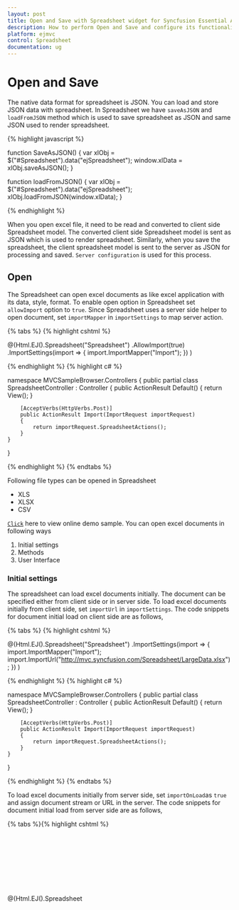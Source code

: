 ```yaml
---
layout: post
title: Open and Save with Spreadsheet widget for Syncfusion Essential ASP.NET MVC
description: How to perform Open and Save and configure its functionalities like server mapper, import URL etc.
platform: ejmvc
control: Spreadsheet
documentation: ug
--- 
```


# Open and Save
The native data format for spreadsheet is JSON. You can load and store JSON data with spreadsheet. In Spreadsheet we have `saveAsJSON` and `loadFromJSON` method which is used to save spreadsheet as JSON and same JSON used to render spreadsheet.

{% highlight javascript %}

function SaveAsJSON() {
    var xlObj = $("#Spreadsheet").data("ejSpreadsheet");
    window.xlData = xlObj.saveAsJSON();
}

function loadFromJSON() {
    var xlObj = $("#Spreadsheet").data("ejSpreadsheet");
    xlObj.loadFromJSON(window.xlData);
}
    
{% endhighlight %}

When you open excel file, it need to be read and converted to client side Spreadsheet model. The converted client side Spreadsheet model is sent as JSON which is used to render spreadsheet. Similarly, when you save the spreadsheet, the client spreadsheet model is sent to the server as JSON for processing and saved. `Server configuration` is used for this process. 

## Open 
The Spreadsheet can open excel documents as like excel application with its data, style, format. To enable open option in Spreadsheet set `allowImport` option to `true`. Since Spreadsheet uses a server side helper to open document, set `importMapper` in `importSettings` to map server action.

{% tabs %}
{% highlight cshtml %}

@(Html.EJ().Spreadsheet<object>("Spreadsheet")
    .AllowImport(true)
    .ImportSettings(import =>
    {
        import.ImportMapper("Import");
    })
)
    
{% endhighlight %}
{% highlight c# %}

namespace MVCSampleBrowser.Controllers
{
    public partial class SpreadsheetController : Controller
    {
        public ActionResult Default()
        {
            return View();
        }

        [AcceptVerbs(HttpVerbs.Post)]
        public ActionResult Import(ImportRequest importRequest)
        {
            return importRequest.SpreadsheetActions();
        }
    }
}
    
{% endhighlight %}
{% endtabs %}

Following file types can be opened in Spreadsheet

* XLS
* XLSX
* CSV

[`Click`](http://mvc.syncfusion.com/demos/web/spreadsheet/importexport# "Click") here to view online demo sample. You can open excel documents in following ways

1. Initial settings
2. Methods
3. User Interface

### Initial settings
The spreadsheet can load excel documents initially. The document can be specified either from client side or in server side. To load excel documents initially from client side, set `importUrl` in `importSettings`. The code snippets for document initial load on client side are as follows,

{% tabs %}
{% highlight cshtml %}

@(Html.EJ().Spreadsheet<object>("Spreadsheet")
    .ImportSettings(import =>
    {
        import.ImportMapper("Import");
        import.ImportUrl("http://mvc.syncfusion.com/Spreadsheet/LargeData.xlsx");
    })
)
    
{% endhighlight %}
{% highlight c# %}

namespace MVCSampleBrowser.Controllers
{
    public partial class SpreadsheetController : Controller
    {
        public ActionResult Default()
        {
            return View();
        }

        [AcceptVerbs(HttpVerbs.Post)]
        public ActionResult Import(ImportRequest importRequest)
        {
            return importRequest.SpreadsheetActions();
        }
    }
}
    
{% endhighlight %}
{% endtabs %}

To load excel documents initially from server side, set `importOnLoad`as `true` and assign document stream or URL in the server. The code snippets for document initial load from server side are as follows,

{% tabs %}{% highlight cshtml %}

@(Html.EJ().Spreadsheet<object>("Spreadsheet")
    .ImportSettings(import =>
    {
        import.ImportOnLoad(true);
        import.ImportMapper("Import");
    })
)

{% endhighlight %}
{% highlight c# %}

namespace MVCSampleBrowser.Controllers
{
    public partial class SpreadsheetController : Controller
    {
        public ActionResult Default()
        {
            return View();
        }

        [AcceptVerbs(HttpVerbs.Post)]
        public ActionResult Import(ImportRequest importRequest)
        {
            importRequest.Url = "http://mvc.syncfusion.com/Spreadsheet/LargeData.xlsx";
            return importRequest.SpreadsheetActions();
        }
    }
}
    
{% endhighlight %}
{% endtabs %}

![](Open-and-Save_images/Open-and-Save_img1.jpeg)

### Methods
To open an excel document, `import` method should be called with import options as a parameter. The spreadsheet can open excel document as a stream or file URL.
 
#### Stream
Spreadsheet can open excel document as a stream and the document stream was either from the client side or it can be specified in server side. The code snippets to open excel document as a stream from client side are as follows,

{% highlight javascript %}

function fileOpen(args) {
    var xlObj = $("#Spreadsheet").data("ejSpreadsheet"),
    stream = args.files[0]; // file stream from ejUploadbox
    xlObj["import"]({ file: stream });
}
    
{% endhighlight %}

The Code snippets to specify excel document as stream in server side are as follows,

{% highlight c# %}

namespace MVCSampleBrowser.Controllers
{
    public partial class SpreadsheetController : Controller
    {
        public ActionResult Default()
        {
            var DataSource = new OrderItemsDataContext().GetAllItemDetails.ToList();
            ViewBag.Datasource = DataSource;
            return View();
        }
 
        [AcceptVerbs(HttpVerbs.Post)]
        public ActionResult Import(ImportRequest importRequest)
        {
            importRequest.FileStream = getFileStream(); // assign file stream
            return importRequest.SpreadsheetActions();
        }
 
    }
}

{% endhighlight %}

#### File URL
Spreadsheet can open excel document from specified URL. The URL can be specified either from client side or in server side. The code snippets to open excel document as URL from client side are as follows,

{% highlight javascript %}

function fileOpen() {
    var xlObj = $("#Spreadsheet").data("ejSpreadsheet");
    xlObj["import"]({Url: "http://mvc.syncfusion.com/Spreadsheet/LargeData.xlsx"});
}
    
{% endhighlight %}

The Code snippets to specify excel document as URL in server side are as follows,

{% highlight c# %}

namespace MVCSampleBrowser.Controllers
{
    public partial class SpreadsheetController : Controller
    {
        public ActionResult Default()
        {
            return View();
        }

        [AcceptVerbs(HttpVerbs.Post)]
        public ActionResult Import(ImportRequest importRequest)
        {
            importRequest.Url = "http://mvc.syncfusion.com/Spreadsheet/LargeData.xlsx";
            return importRequest.SpreadsheetActions();
        }

    }
}
    
{% endhighlight %}

### User Interface
You can dynamically open excel document by clicking the file menu in ribbon and choose Open to upload excel file. 

## Save
The Spreadsheet can save its data, style, format into an excel file. To enable save option in Spreadsheet set `allowExporting` option in `exportSettings` as `true`. Since Spreadsheet uses server side helper to save documents set `excelUrl` in `exportSettings` option.

{% tabs %}
{% highlight cshtml %}

@(Html.EJ().Spreadsheet<ItemDetail>("Spreadsheet")
    .ExportSettings(export =>
    {
        export.AllowExporting(true);
        export.ExcelUrl("ExportToExcel");
        export.CsvUrl("ExportToCSV");
        export.PdfUrl("ExportToPDF");
    })
)
    
{% endhighlight %}
{% highlight c# %}

namespace MVCSampleBrowser.Controllers
{
    public partial class SpreadsheetController : Controller
    {
        public ActionResult Default()
        {
            List<ItemDetail> lItems = new List<ItemDetail>();
            lItems.Add(new ItemDetail() { ItemName = "Casual Shoes", Date = new DateTime(2014, 02, 14), Time = new DateTime(2014, 02, 14, 11, 34, 32), Quantity = 10, Price = 20, Amount = 200, Discount = 1, Profit = 10 });
            lItems.Add(new ItemDetail() { ItemName = "Sports Shoes", Date = new DateTime(2014, 06, 11), Time = new DateTime(2014, 06, 11, 05, 56, 32), Quantity = 20, Price = 30, Amount = 600, Discount = 5, Profit = 50 });
            lItems.Add(new ItemDetail() { ItemName = "Formal Shoes", Date = new DateTime(2014, 07, 27), Time = new DateTime(2014, 07, 27, 03, 32, 44), Quantity = 20, Price = 15, Amount = 300, Discount = 7, Profit = 27 });
            lItems.Add(new ItemDetail() { ItemName = "Sandals & Floaters", Date = new DateTime(2014, 11, 21), Time = new DateTime(2014, 11, 21, 06, 23, 54), Quantity = 15, Price = 20, Amount = 300, Discount = 11, Profit = 67 });
            lItems.Add(new ItemDetail() { ItemName = "Flip- Flops & Slippers", Date = new DateTime(2014, 06, 23), Time = new DateTime(2014, 06, 23, 12, 43, 59), Quantity = 30, Price = 10, Amount = 300, Discount = 10, Profit = 70 });
            ViewBag.Datasource = lItems;
            return View();
        }
        
        [AcceptVerbs(HttpVerbs.Post)]
        public void ExportToExcel(string sheetModel, string sheetData, string password)
        {
            if (String.IsNullOrEmpty(password))
                Spreadsheet.Save(sheetModel, sheetData, "sample", ExportFormat.XLSX, ExcelVersion.Excel2013);
            else
                Spreadsheet.Save(sheetModel, sheetData, "sample", ExportFormat.XLSX, ExcelVersion.Excel2013, password);
        }

        [AcceptVerbs(HttpVerbs.Post)]
        public void ExportToCsv(string sheetModel, string sheetData)
        {
            Spreadsheet.Save(sheetModel, sheetData, "sample", ExportFormat.CSV);
        }

        [AcceptVerbs(HttpVerbs.Post)]
        public void ExportToPdf(string sheetModel, string sheetData)
        {
            Spreadsheet.Save(sheetModel, sheetData, "sample", ExportFormat.PDF);
        }

    }
}
    
{% endhighlight %}
{% endtabs %}


N> To export as Stream skip file name parameter in Save method. For more details refer below code snippets,
N> Stream stream = Spreadsheet.Save(sheetModel, sheetData, ExportFormat.XLSX, ExcelVersion.Excel2013);

You can save Spreadsheet contents with following file types,

* XLS
* XLSX
* CSV
* PDF

[`Click`](http://mvc.syncfusion.com/demos/web/spreadsheet/importexport# "Click") here to view online demo sample. You can save excel documents in following ways

1. Methods
2. User Interface

### Methods
To save Spreadsheet document as excel file, `export` method should be called with file type as parameter. The code snippets to save Spreadsheet document are as follows,

{% highlight javascript %}

function saveAsFile() {
    var xlObj = $("#spreadsheet").data("ejSpreadsheet");
    xlObj.XLExport["export"](ej.Spreadsheet.exportType.Excel);
}
    
{% endhighlight %}

### User Interface
You can dynamically save spreadsheet by clicking file menu in ribbon and choose `SaveAs` option.

## Server dependencies
Import and Export Helper functions are available in the assembly `Syncfusion.EJ.Export`, which is available in Essential Studio and Essential JavaScript builds. The full list of assemblies needed for Spreadsheet import and export are as follows.

1. Syncfusion.EJ
2. Syncfusion.EJ.Export
3. Syncfusion.Linq.Base
4. Syncfusion.Compression.Base
5. Syncfusion.DocIO.Base
6. Syncfusion.XlsIO.Base
7. Syncfusion.PDF.Base
    
N> 1.  The above mentioned assemblies will be available in below location after Essential Studio build installation.
N> 2.  C:\Program Files (x86)\Syncfusion\Essential Studio\x.x.x.x\precompiledassemblies\x.x.x.x\y.y.
N> 3.  x.x.x.x defines build version of Essential Studio and y.y defines .NET Framework version.
